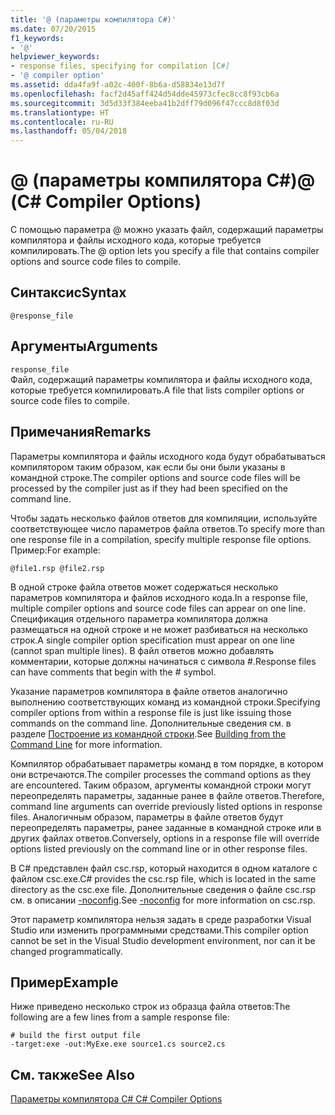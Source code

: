 ```yaml
---
title: '@ (параметры компилятора C#)'
ms.date: 07/20/2015
f1_keywords:
- '@'
helpviewer_keywords:
- response files, specifying for compilation [C#]
- '@ compiler option'
ms.assetid: dda4fa9f-a02c-400f-8b6a-d58834e13d7f
ms.openlocfilehash: facf2d45aff424d54dde45973cfec8cc8f93cb6a
ms.sourcegitcommit: 3d5d33f384eeba41b2dff79d096f47ccc8d8f03d
ms.translationtype: HT
ms.contentlocale: ru-RU
ms.lasthandoff: 05/04/2018
---
```

# <a name="-c-compiler-options"></a><span data-ttu-id="80fdc-102">@ (параметры компилятора C#)</span><span class="sxs-lookup"><span data-stu-id="80fdc-102">@ (C# Compiler Options)</span></span>
<span data-ttu-id="80fdc-103">С помощью параметра @ можно указать файл, содержащий параметры компилятора и файлы исходного кода, которые требуется компилировать.</span><span class="sxs-lookup"><span data-stu-id="80fdc-103">The @ option lets you specify a file that contains compiler options and source code files to compile.</span></span>  
  
## <a name="syntax"></a><span data-ttu-id="80fdc-104">Синтаксис</span><span class="sxs-lookup"><span data-stu-id="80fdc-104">Syntax</span></span>  
  
```  
@response_file  
```  
  
## <a name="arguments"></a><span data-ttu-id="80fdc-105">Аргументы</span><span class="sxs-lookup"><span data-stu-id="80fdc-105">Arguments</span></span>  
 `response_file`  
 <span data-ttu-id="80fdc-106">Файл, содержащий параметры компилятора и файлы исходного кода, которые требуется компилировать.</span><span class="sxs-lookup"><span data-stu-id="80fdc-106">A file that lists compiler options or source code files to compile.</span></span>  
  
## <a name="remarks"></a><span data-ttu-id="80fdc-107">Примечания</span><span class="sxs-lookup"><span data-stu-id="80fdc-107">Remarks</span></span>  
 <span data-ttu-id="80fdc-108">Параметры компилятора и файлы исходного кода будут обрабатываться компилятором таким образом, как если бы они были указаны в командной строке.</span><span class="sxs-lookup"><span data-stu-id="80fdc-108">The compiler options and source code files will be processed by the compiler just as if they had been specified on the command line.</span></span>  
  
 <span data-ttu-id="80fdc-109">Чтобы задать несколько файлов ответов для компиляции, используйте соответствующее число параметров файла ответов.</span><span class="sxs-lookup"><span data-stu-id="80fdc-109">To specify more than one response file in a compilation, specify multiple response file options.</span></span> <span data-ttu-id="80fdc-110">Пример:</span><span class="sxs-lookup"><span data-stu-id="80fdc-110">For example:</span></span>  
  
```  
@file1.rsp @file2.rsp  
```  
  
 <span data-ttu-id="80fdc-111">В одной строке файла ответов может содержаться несколько параметров компилятора и файлов исходного кода.</span><span class="sxs-lookup"><span data-stu-id="80fdc-111">In a response file, multiple compiler options and source code files can appear on one line.</span></span> <span data-ttu-id="80fdc-112">Спецификация отдельного параметра компилятора должна размещаться на одной строке и не может разбиваться на несколько строк.</span><span class="sxs-lookup"><span data-stu-id="80fdc-112">A single compiler option specification must appear on one line (cannot span multiple lines).</span></span> <span data-ttu-id="80fdc-113">В файл ответов можно добавлять комментарии, которые должны начинаться с символа #.</span><span class="sxs-lookup"><span data-stu-id="80fdc-113">Response files can have comments that begin with the # symbol.</span></span>  
  
 <span data-ttu-id="80fdc-114">Указание параметров компилятора в файле ответов аналогично выполнению соответствующих команд из командной строки.</span><span class="sxs-lookup"><span data-stu-id="80fdc-114">Specifying compiler options from within a response file is just like issuing those commands on the command line.</span></span> <span data-ttu-id="80fdc-115">Дополнительные сведения см. в разделе [Построение из командной строки](../../../csharp/language-reference/compiler-options/how-to-set-environment-variables-for-the-visual-studio-command-line.md).</span><span class="sxs-lookup"><span data-stu-id="80fdc-115">See [Building from the Command Line](../../../csharp/language-reference/compiler-options/how-to-set-environment-variables-for-the-visual-studio-command-line.md) for more information.</span></span>  
  
 <span data-ttu-id="80fdc-116">Компилятор обрабатывает параметры команд в том порядке, в котором они встречаются.</span><span class="sxs-lookup"><span data-stu-id="80fdc-116">The compiler processes the command options as they are encountered.</span></span> <span data-ttu-id="80fdc-117">Таким образом, аргументы командной строки могут переопределять параметры, заданные ранее в файле ответов.</span><span class="sxs-lookup"><span data-stu-id="80fdc-117">Therefore, command line arguments can override previously listed options in response files.</span></span> <span data-ttu-id="80fdc-118">Аналогичным образом, параметры в файле ответов будут переопределять параметры, ранее заданные в командной строке или в других файлах ответов.</span><span class="sxs-lookup"><span data-stu-id="80fdc-118">Conversely, options in a response file will override options listed previously on the command line or in other response files.</span></span>  
  
 <span data-ttu-id="80fdc-119">В C# представлен файл csc.rsp, который находится в одном каталоге с файлом csc.exe.</span><span class="sxs-lookup"><span data-stu-id="80fdc-119">C# provides the csc.rsp file, which is located in the same directory as the csc.exe file.</span></span> <span data-ttu-id="80fdc-120">Дополнительные сведения о файле csc.rsp см. в описании [-noconfig](../../../csharp/language-reference/compiler-options/noconfig-compiler-option.md).</span><span class="sxs-lookup"><span data-stu-id="80fdc-120">See [-noconfig](../../../csharp/language-reference/compiler-options/noconfig-compiler-option.md) for more information on csc.rsp.</span></span>  
  
 <span data-ttu-id="80fdc-121">Этот параметр компилятора нельзя задать в среде разработки Visual Studio или изменить программными средствами.</span><span class="sxs-lookup"><span data-stu-id="80fdc-121">This compiler option cannot be set in the Visual Studio development environment, nor can it be changed programmatically.</span></span>  
  
## <a name="example"></a><span data-ttu-id="80fdc-122">Пример</span><span class="sxs-lookup"><span data-stu-id="80fdc-122">Example</span></span>  
 <span data-ttu-id="80fdc-123">Ниже приведено несколько строк из образца файла ответов:</span><span class="sxs-lookup"><span data-stu-id="80fdc-123">The following are a few lines from a sample response file:</span></span>  
  
```console  
# build the first output file  
-target:exe -out:MyExe.exe source1.cs source2.cs  
```  
  
## <a name="see-also"></a><span data-ttu-id="80fdc-124">См. также</span><span class="sxs-lookup"><span data-stu-id="80fdc-124">See Also</span></span>  
 [<span data-ttu-id="80fdc-125">Параметры компилятора C# </span><span class="sxs-lookup"><span data-stu-id="80fdc-125">C# Compiler Options</span></span>](../../../csharp/language-reference/compiler-options/index.md)
